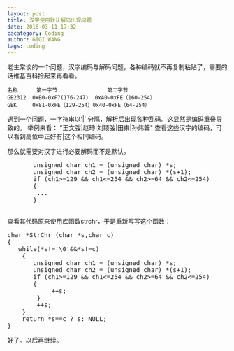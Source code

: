 ```yaml
---
layout: post
title: 汉字使用默认解码出现问题
date: 2016-03-11 17:32
cacategory: Coding
author: GIGI WANG
tags: coding
---
```


老生常谈的一个问题，汉字编码与解码问题，各种编码就不再复制粘贴了，需要的话维基百科捡起来再看看。

	名称		第一字节				第二字节
	GB2312	0xB0-0xF7(176-247)	0xA0-0xFE（160-254）
	GBK		0x81-0xFE（129-254）0x40-0xFE（64-254）
	
遇到一个问题，一字符串以‘|’ 分隔，解析后出现各种乱码。这显然是编码重叠导致的。
举例来看：
 "王文弢|赵珅|刘颖弢|田東|孙炜韡"
 查看这些汉字的编码，可以看到高位中正好有|这个相同编码。
 
那么就需要对汉字进行必要解码而不是默认。
<pre>
       unsigned char ch1 = (unsigned char) *s;
       unsigned char ch2 = (unsigned char) *(s+1);
       if (ch1>=129 && ch1<=254 && ch2>=64 && ch2<=254)
       {
        ...
       }

</pre>

查看其代码原来使用库函数strchr，于是重新写写这个函数：
<pre>
char *StrChr (char *s,char c)
{
   while(*s!='\0'&&*s!=c)
    {
       unsigned char ch1 = (unsigned char) *s;
       unsigned char ch2 = (unsigned char) *(s+1);
       if (ch1>=129 && ch1<=254 && ch2>=64 && ch2<=254)
       {
            ++s;
        }
        ++s;
    }
    return *s==c ? s: NULL;
}
</pre>

好了。以后再继续。
